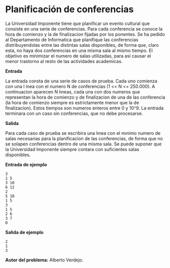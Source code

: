 # Planificación de conferencias

La Universidad Imponente tiene que planificar un evento cultural que consiste en una serie de conferencias. Para cada conferencia se conoce la hora de comienzo y la de finalizacion fijadas por los ponentes. Se ha pedido al Departamento de Informatica que planifique las conferencias distribuyendolas entre las distintas salas disponibles, de forma que, claro esta, no haya dos conferencias en una misma sala al mismo tiempo. El objetivo es minimizar el numero de salas utilizadas, para así causar el menor trastorno al resto de las actividades academicas.

**Entrada**

La entrada consta de una serie de casos de prueba. Cada uno comienza con una l ́ınea con el numero N de conferencias (1 <= N <= 250.000). A continuacion aparecen N lıneas, cada una con dos numeros que representan la hora de comienzo y de finalizacion de una de las conferencia (la hora de comienzo siempre es estrictamente menor que la de finalizacion). Estos tiempos son numeros enteros entre 0 y 10^9. La entrada terminara con un caso sin conferencias, que no debe procesarse.

**Salida**

Para cada caso de prueba se escribira una lınea con el mınimo numero de salas necesarias para la planificacion de las conferencias, de forma que no se solapen conferencias dentro de una misma sala. Se puede suponer que la Universidad Imponente siempre contara con suficientes salas disponibles.

**Entrada de ejemplo**

    3
    1 5
    3 10
    6 12
    2
    5 10
    1 5
    3
    1 5
    2 6
    3 7
    0

**Salida de ejemplo**

    2
    1
    3

**Autor del problema:** Alberto Verdejo.
